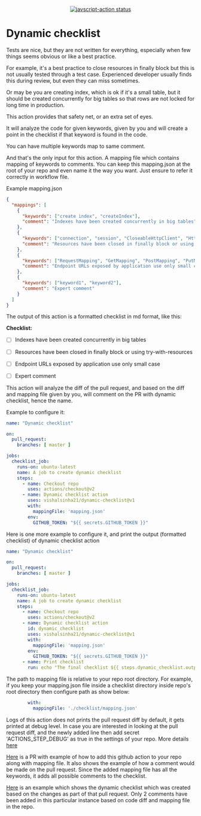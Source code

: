 
<p align="center">
  <a href="https://github.com/actions/javascript-action/actions"><img alt="javscript-action status" src="https://github.com/actions/javascript-action/workflows/units-test/badge.svg"></a>
</p>

# Dynamic checklist

Tests are nice, but they are not written for everything, especially when few things seems obvious or like a best practice. 

For example, it's a best practice to close resources in finally block but this is not usually tested through a test case. Experienced developer usually finds this during review, but even they can miss sometimes. 

Or may be you are creating index, which is ok if it's a small table, but it should be created concurrently for big tables so that rows are not locked for long time in production.

This action provides that safety net, or an extra set of eyes.

It will analyze the code for given keywords, given by you and will create a point in the checklist if that keyword is found in the code.

You can have multiple keywords map to same comment.

And that's the only input for this action. A mapping file which contains mapping of keywords to comments. You can keep this mapping.json at the root of your repo and even name it the way you want. Just ensure to refer it correctly in workflow file.

Example mapping.json

```json
{
  "mappings": [
    {
      "keywords": ["create index", "createIndex"],
      "comment": "Indexes have been created concurrently in big tables"
    },
    {
      "keywords": ["connection", "session", "CloseableHttpClient", "HttpClient"],
      "comment": "Resources have been closed in finally block or using try-with-resources"
    },
    {
      "keywords": ["RequestMapping", "GetMapping", "PostMapping", "PutMapping"],
      "comment": "Endpoint URLs exposed by application use only small case"
    },
    {
      "keywords": ["keyword1", "keyword2"],
      "comment": "Expert comment"
    }
  ]
}
```


The output of this action is a formatted checklist in md format, like this:

**Checklist:**
- [ ] Indexes have been created concurrently in big tables
- [ ] Resources have been closed in finally block or using try-with-resources
- [ ] Endpoint URLs exposed by application use only small case
- [ ] Expert comment


This action will analyze the diff of the pull request, and based on the diff and mapping file given by you, will comment on the PR with dynamic checklist, hence the name.

Example to configure it:

```yaml
name: "Dynamic checklist"

on:
  pull_request:
    branches: [ master ]

jobs:
  checklist_job:
    runs-on: ubuntu-latest
    name: A job to create dynamic checklist
    steps:
      - name: Checkout repo
        uses: actions/checkout@v2
      - name: Dynamic checklist action
        uses: vishalsinha21/dynamic-checklist@v1
        with:
          mappingFile: 'mapping.json'
        env:
          GITHUB_TOKEN: "${{ secrets.GITHUB_TOKEN }}"

```


Here is one more example to configure it, and print the output (formatted checklist) of dynamic checklist action
```yaml
name: "Dynamic checklist"

on:
  pull_request:
    branches: [ master ]

jobs:
  checklist_job:
    runs-on: ubuntu-latest
    name: A job to create dynamic checklist
    steps:
      - name: Checkout repo
        uses: actions/checkout@v2
      - name: Dynamic checklist action
        id: dynamic_checklist
        uses: vishalsinha21/dynamic-checklist@v1
        with:
          mappingFile: 'mapping.json'
        env:
          GITHUB_TOKEN: "${{ secrets.GITHUB_TOKEN }}"
      - name: Print checklist
        run: echo "The final checklist ${{ steps.dynamic_checklist.outputs.checklist }}"
```

The path to mapping file is relative to your repo root directory. For example, if you keep your mapping.json file inside a checklist directory inside repo's root directory then configure path as show below:

```yaml
        with:
          mappingFile: './checklist/mapping.json'
```

Logs of this action does not prints the pull request diff by default, it gets printed at debug level. In case you are interested in looking at the pull request diff, and the newly added line then add secret 'ACTIONS_STEP_DEBUG' as true in the settings of your repo. 
More details [here](https://docs.github.com/en/actions/configuring-and-managing-workflows/managing-a-workflow-run#:~:text=To%20enable%20step%20debug%20logging,Viewing%20logs%20to%20diagnose%20failures%22.) 

[Here](https://github.com/vishalsinha21/EmployeeManagement/pull/2) is a PR with example of how to add this github action to your repo along with mapping file.
It also shows the example of how a comment would be made on the pull request. Since the added mapping file has all the keywords, it adds all possible comments to the checklist.

[Here](https://github.com/vishalsinha21/EmployeeManagement/pull/4) is an example which shows the dynamic checklist which was created based on the changes as part of that pull request. Only 2 comments have been added in this particular instance based on code diff and mapping file in the repo.
